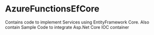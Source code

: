 # AzureFunctionsEfCore
Contains code to implement Services using EntityFramework Core.
Also contain Sample Code to integrate Asp.Net Core IOC container
